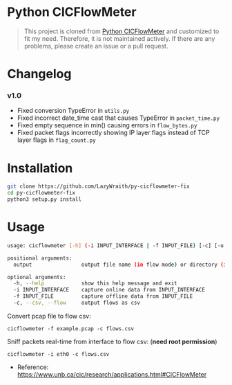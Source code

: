 # Python CICFlowMeter

> This project is cloned from [Python CICFlowMeter](https://github.com/datthinh1801/cicflowmeter) and customized to fit my need. Therefore, it is not maintained actively. If there are any problems, please create an issue or a pull request.  

# Changelog
### v1.0
- Fixed conversion TypeError in `utils.py`
- Fixed incorrect date_time cast that causes TypeError in `packet_time.py`
- Fixed empty sequence in min() causing errors in `flow_bytes.py`
- Fixed packet flags incorrectly showing IP layer flags instead of TCP layer flags in `flag_count.py`

# Installation
```sh
git clone https://github.com/LazyWraith/py-cicflowmeter-fix
cd py-cicflowmeter-fix
python3 setup.py install
```

# Usage
```sh
usage: cicflowmeter [-h] (-i INPUT_INTERFACE | -f INPUT_FILE) [-c] [-u URL_MODEL] output

positional arguments:
  output                output file name (in flow mode) or directory (in sequence mode)

optional arguments:
  -h, --help            show this help message and exit
  -i INPUT_INTERFACE    capture online data from INPUT_INTERFACE
  -f INPUT_FILE         capture offline data from INPUT_FILE
  -c, --csv, --flow     output flows as csv
```

Convert pcap file to flow csv:

```
cicflowmeter -f example.pcap -c flows.csv
```

Sniff packets real-time from interface to flow csv: (**need root permission**)

```
cicflowmeter -i eth0 -c flows.csv
```

- Reference: https://www.unb.ca/cic/research/applications.html#CICFlowMeter
